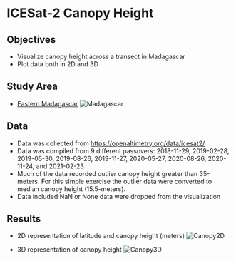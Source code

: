 # ICESat-2 Canopy Height

## Objectives

- Visualize canopy height across a transect in Madagascar
- Plot data both in 2D and 3D

## Study Area
- [Eastern Madagascar](https://www.worldwildlife.org/ecoregions/at0117)
![Madagascar](https://github.com/bwilder95/ICESat2/blob/main/plots/Madagascar.png)

## Data
- Data was collected from https://openaltimetry.org/data/icesat2/
- Data was compiled from 9 different passovers: 2018-11-29, 2019-02-28, 2019-05-30, 2019-08-26, 2019-11-27, 2020-05-27, 2020-08-26, 2020-11-24, and 2021-02-23
- Much of the data recorded outlier canopy height greater than 35-meters. For this simple exercise the outlier data were converted to median canopy height (15.5-meters).
- Data included NaN or None data were dropped from the visualization

## Results
- 2D representation of latitude and canopy height (meters)
![Canopy2D](https://github.com/bwilder95/ICESat2/blob/main/plots/Canopy_2D.png)

- 3D representation of canopy height
![Canopy3D](https://github.com/bwilder95/ICESat2/blob/main/plots/Canopy_3D.png)
